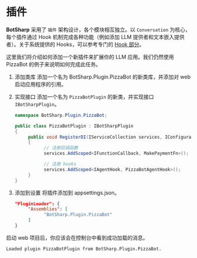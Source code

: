 # 插件

**BotSharp** 采用了 `插件` 架构设计，各个模块相互独立。以 `Conversation` 为核心，每个插件通过 Hook 机制完成各种功能（例如添加 LLM 提供者和文本嵌入提供者）。关于系统提供的 Hooks，可以参考专门的 [Hook 部分](hooks.md)。

这里我们将介绍如何添加一个新插件来扩展你的 LLM 应用。我们仍然使用 PizzaBot 的例子来说明如何完成此任务。

1. 添加类库
    添加一个名为 BotSharp.Plugin.PizzaBot 的新类库，并添加对 web 启动应用程序的引用。

2. 实现接口
    添加一个名为 `PizzaBotPlugin` 的新类，并实现接口 `IBotSharpPlugin`。
     ```csharp
     namespace BotSharp.Plugin.PizzaBot;

     public class PizzaBotPlugin : IBotSharpPlugin
     {
          public void RegisterDI(IServiceCollection services, IConfiguration config)
          {
                // 注册回调函数
                services.AddScoped<IFunctionCallback, MakePaymentFn>();

                // 注册 hooks
                services.AddScoped<IAgentHook, PizzaBotAgentHook>();
          }
     }    
     ```

3. 添加到设置
    将插件添加到 appsettings.json。
     ```json
     "PluginLoader": {
          "Assemblies": [
                "BotSharp.Plugin.PizzaBot"
          ]
     }
     ```

启动 web 项目后，你应该会在控制台中看到成功加载的消息。
```shell
Loaded plugin PizzaBotPlugin from BotSharp.Plugin.PizzaBot.
```